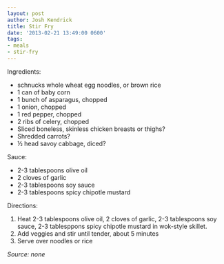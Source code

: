 ```yaml
---
layout: post
author: Josh Kendrick
title: Stir Fry
date: '2013-02-21 13:49:00 0600'
tags:
- meals
- stir-fry
---
```


Ingredients:
* schnucks whole wheat egg noodles, or brown rice
* 1 can of baby corn
* 1 bunch of asparagus, chopped
* 1 onion, chopped
* 1 red pepper, chopped
* 2 ribs of celery, chopped
* Sliced boneless, skinless chicken breasts or thighs?
* Shredded carrots?
* ½ head savoy cabbage, diced?

Sauce:
* 2-3 tablespoons olive oil
* 2 cloves of garlic
* 2-3 tablespoons soy sauce
* 2-3 tablespoons spicy chipotle mustard

Directions:
1. Heat 2-3 tablespoons olive oil, 2 cloves of garlic, 2-3 tablespoons soy sauce, 2-3 tablesppons spicy chipotle mustard in wok-style skillet.
2. Add veggies and stir until tender, about 5 minutes
3. Serve over noodles or rice

*Source: none*